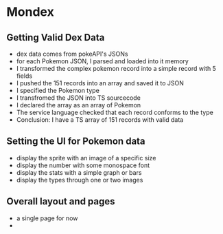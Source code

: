 # Mondex

## Getting Valid Dex Data

-   dex data comes from pokeAPI's JSONs
-   for each Pokemon JSON, I parsed and loaded into it memory
-   I transformed the complex pokemon record into a simple record with 5 fields
-   I pushed the 151 records into an array and saved it to JSON
-   I specified the Pokemon type
-   I transfromed the JSON into TS sourcecode
-   I declared the array as an array of Pokemon
-   The service language checked that each record conforms to the type
-   Conclusion: I have a TS array of 151 records with valid data

## Setting the UI for Pokemon data

-   display the sprite with an image of a specific size
-   display the number with some monospace font
-   display the stats with a simple graph or bars
-   display the types through one or two images

## Overall layout and pages

-   a single page for now
-
